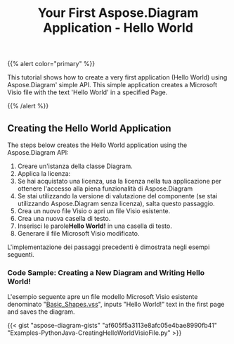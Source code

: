 ﻿---
title: Your First Aspose.Diagram Application - Hello World
type: docs
weight: 30
url: /it/python-java/your-first-aspose-diagram-application-hello-world/
description: Questa pagina descrive come creare la prima applicazione con la libreria Aspose.Diagram.
---
{{% alert color="primary" %}}

This tutorial shows how to create a very first application (Hello World) using Aspose.Diagram' simple API. This simple application creates a Microsoft Visio file with the text 'Hello World' in a specified Page.

{{% /alert %}}

## **Creating the Hello World Application**

The steps below creates the Hello World application using the Aspose.Diagram API:

1. Creare un'istanza della classe Diagram.
1. Applica la licenza:
 1. Se hai acquistato una licenza, usa la licenza nella tua applicazione per ottenere l'accesso alla piena funzionalità di Aspose.Diagram
 1. Se stai utilizzando la versione di valutazione del componente (se stai utilizzando Aspose.Diagram senza licenza), salta questo passaggio.
1. Crea un nuovo file Visio o apri un file Visio esistente.
1. Crea una nuova casella di testo.
1.  Inserisci le parole**Hello World!** in una casella di testo.
1. Generare il file Microsoft Visio modificato.

L'implementazione dei passaggi precedenti è dimostrata negli esempi seguenti.

### **Code Sample: Creating a New Diagram and Writing Hello World!**

L'esempio seguente apre un file modello Microsoft Visio esistente denominato "[Basic_Shapes.vss](Basic_Shapes.vss)", inputs "Hello World!" text in the first page and saves the diagram.

{{< gist "aspose-diagram-gists" "af605f5a3113e8afc05e4bae8990fb41" "Examples-PythonJava-CreatingHelloWorldVisioFile.py" >}}
